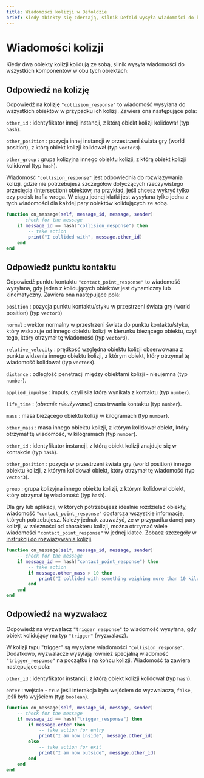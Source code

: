 ```yaml
---
title: Wiadomości kolizji w Defoldzie
brief: Kiedy obiekty się zderzają, silnik Defold wysyła wiadomości do komponentów tych obiektów.
---
```


# Wiadomości kolizji

Kiedy dwa obiekty kolizji kolidują ze sobą, silnik wysyła wiadomości do wszystkich komponentów w obu tych obiektach:

## Odpowiedź na kolizję

Odpowiedź na kolizję `"collision_response"` to wiadomość wysyłana do wszystkich obiektów w przypadku ich kolizji. Zawiera ona następujące pola:

`other_id`
: identyfikator innej instancji, z którą obiekt kolizji kolidował (typ `hash`).

`other_position`
: pozycja innej instancji w przestrzeni świata gry (world position), z którą obiekt kolizji kolidował (typ `vector3`).

`other_group`
: grupa kolizyjna innego obiektu kolizji, z którą obiekt kolizji kolidował (typ `hash`).

Wiadomość `"collision_response"` jest odpowiednia do rozwiązywania kolizji, gdzie nie potrzebujesz szczegółów dotyczących rzeczywistego przecięcia (intersection) obiektów, na przykład, jeśli chcesz wykryć tylko czy pocisk trafia wroga. W ciągu jednej klatki jest wysyłana tylko jedna z tych wiadomości dla każdej pary obiektów kolidujących ze sobą.

```Lua
function on_message(self, message_id, message, sender)
    -- check for the message
    if message_id == hash("collision_response") then
        -- take action
        print("I collided with", message.other_id)
    end
end
```

## Odpowiedź punktu kontaktu

Odpowiedź punktu kontaktu `"contact_point_response"` to wiadomość wysyłana, gdy jeden z kolidujących obiektów jest dynamiczny lub kinematyczny. Zawiera ona następujące pola:

`position`
: pozycja punktu kontaktu/styku w przestrzeni świata gry (world position) (typ `vector3`)

`normal`
: wektor normalny w przestrzeni świata do punktu kontaktu/styku, który wskazuje od innego obiektu kolizji w kierunku bieżącego obiektu, czyli tego, który otrzymał tę wiadomość (typ `vector3`).

`relative_velocity`
: prędkość względna obiektu kolizji obserwowana z punktu widzenia innego obiektu kolizji, z którym obiekt, który otrzymał tę wiadomość kolidował (typ `vector3`).

`distance`
: odległość penetracji między obiektami kolizji - nieujemna (typ `number`).

`applied_impulse`
: impuls, czyli siła która wynikała z kontaktu (typ `number`).

`life_time`
: (*obecnie nieużywane!*) czas trwania kontaktu (typ `number`).

`mass`
: masa bieżącego obiektu kolizji w kilogramach (typ `number`).

`other_mass`
: masa innego obiektu kolizji, z którym kolidował obiekt, który otrzymał tę wiadomość, w kilogramach (typ `number`).

`other_id`
: identyfikator instancji, z którą obiekt kolizji znajduje się w kontakcie (typ `hash`).

`other_position`
: pozycja w przestrzeni świata gry (world position) innego obiektu kolizji, z którym kolidował obiekt, który otrzymał tę wiadomość (typ `vector3`).

`group`
: grupa kolizyjna innego obiektu kolizji, z którym kolidował obiekt, który otrzymał tę wiadomość (typ `hash`).

Dla gry lub aplikacji, w których potrzebujesz idealnie rozdzielać obiekty, wiadomość `"contact_point_response"` dostarcza wszystkie informacje, których potrzebujesz. Należy jednak zauważyć, że w przypadku danej pary kolizji, w zależności od charakteru kolizji, można otrzymać wiele wiadomości `"contact_point_response"` w jednej klatce. Zobacz szczegóły w [instrukcji do rozwiązywania kolizji](/manuals/physics-resolving-collisions).

```Lua
function on_message(self, message_id, message, sender)
    -- check for the message
    if message_id == hash("contact_point_response") then
        -- take action
        if message.other_mass > 10 then
            print("I collided with something weighing more than 10 kilos!")
        end
    end
end
```

## Odpowiedź na wyzwalacz

Odpowiedź na wyzwalacz `"trigger_response"` to wiadomość wysyłana, gdy obiekt kolidujący ma typ `"trigger"` (wyzwalacz).

W kolizji typu "trigger" są wysyłane wiadomości `"collision_response"`. Dodatkowo, wyzwalacze wysyłają również specjalną wiadomość `"trigger_response"` na początku i na końcu kolizji. Wiadomość ta zawiera następujące pola:

`other_id`
: identyfikator instancji, z którą obiekt kolizji kolidował (typ `hash`).

`enter`
: wejście - `true` jeśli interakcja była wejściem do wyzwalacza, `false`, jeśli była wyjściem (typ `boolean`).

```Lua
function on_message(self, message_id, message, sender)
    -- check for the message
    if message_id == hash("trigger_response") then
        if message.enter then
            -- take action for entry
            print("I am now inside", message.other_id)
        else
            -- take action for exit
            print("I am now outside", message.other_id)
        end
    end
end
```
